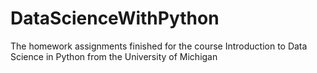 # DataScienceWithPython
The homework assignments finished for the course Introduction to Data Science in Python from the University of Michigan